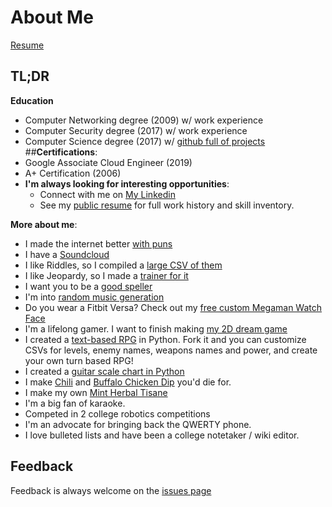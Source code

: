 # About Me

[Resume](https://docs.google.com/document/d/1uvc-U7dC4QSa3q8V0DhF2e_8Vd_OGCmebDLZKrT9FtA) 

## TL;DR
**Education**
  * Computer Networking degree (2009) w/ work experience
  * Computer Security degree (2017) w/ work experience
  * Computer Science degree (2017) w/ [github full of projects](https://github.com/crawsome)
##**Certifications**:
  * Google Associate Cloud Engineer (2019)
  * A+ Certification (2006)
* **I'm always looking for interesting opportunities**:
  * Connect with me on [My Linkedin](https://www.linkedin.com/in/colingburke/)
  * See my [public resume](https://docs.google.com/document/d/1uvc-U7dC4QSa3q8V0DhF2e_8Vd_OGCmebDLZKrT9FtA) for full work history and skill inventory. 

**More about me**:
* I made the internet better [with puns](https://knowyourmeme.com/memes/name-puns)
* I have a [Soundcloud](https://www.soundcloud.com/crawsome)
* I like Riddles, so I compiled a [large CSV of them](https://github.com/crawsome/PyRPG_Mini/blob/master/csv/riddles.csv)
* I like Jeopardy, so I made a [trainer for it](https://github.com/crawsome/jeopardy-trainer)
* I want you to be a [good speller](https://github.com/crawsome/spellingpractice)
* I'm into [random music generation](https://github.com/crawsome/PyMusicGen)
* Do you wear a Fitbit Versa? Check out my [free custom Megaman Watch Face](https://github.com/crawsome/BurkeClock)
* I'm a lifelong gamer. I want to finish making [my 2D dream game](https://imgur.com/a/1XQ0gmU)
* I created a [text-based RPG](https://github.com/crawsome/PyRPG_Mini) in Python. Fork it and you can customize CSVs for levels, enemy names, weapons names and power, and create your own turn based RPG!
* I created a [guitar scale chart in Python](https://github.com/crawsome/GuitarScaleChart)
* I make [Chili](https://i.imgur.com/WzLIpDv.png) and [Buffalo Chicken Dip](https://i.imgur.com/1XvIf0p.png) you'd die for. 
* I make my own [Mint Herbal Tisane](https://i.imgur.com/0RtLsn8.png)
* I'm a big fan of karaoke. 
* Competed in 2 college robotics competitions
* I'm an advocate for bringing back the QWERTY phone. 
* I love bulleted lists and have been a college notetaker / wiki editor. 

## Feedback

Feedback is always welcome on the [issues page](https://github.com/crawsome/colinburke.github.io/issues)
